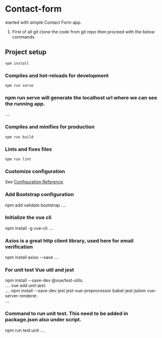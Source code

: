 # Contact-form
started with simple Contact Form app.
1. First of all git clone the code from git repo then proceed with the below  commands
## Project setup
```
npm install
```

### Compiles and hot-reloads for development
```
npm run serve
```
### npm run serve will generate  the localhost url where we can see the running app.
....

### Compiles and minifies for production
```
npm run build
```

### Lints and fixes files
```
npm run lint
```

### Customize configuration
See [Configuration Reference](https://cli.vuejs.org/config/).

### Add Bootstrap configuration
npm add validate bootstrap
....
### Initialize the vue cli
npm install -g vue-cli
....

### Axios is a great http client library, used here for email verification
npm install axios --save
....

### For unit test Vue util and jest
npm install --save-dev @vue/test-utils.    
....
vue add unit-jest.  
....
npm install --save-dev jest jest-vue-preprocessor babel-jest jsdom vue-server-renderer.   
....

### Command to run unit test. This need to be added in package.json also under script.
npm run test:unit
....

